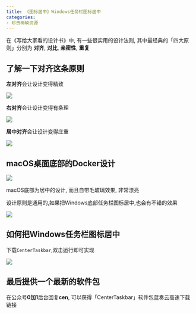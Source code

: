 ```yaml
---
title: 《图标居中》Windows任务栏图标居中
categories:
- 珍贵稀缺资源
---
```



在《写给大家看的设计书》中, 有一些很实用的设计法则, 其中最经典的「四大原则」分别为 **对齐**, **对比**, **亲密性**, **重复**

## 了解一下**对齐**这条原则

**左对齐**会让设计变得精致

![](https://v2fy.com/asset/soft-000021-center/left.png)

**右对齐**会让设计变得有条理

![](https://v2fy.com/asset/soft-000021-center/right.png)

**居中对齐**会让设计变得庄重

![](https://v2fy.com/asset/soft-000021-center/center.png)


## macOS桌面底部的Docker设计

![](https://v2fy.com/asset/soft-000021-center/mac-bottom.png)


macOS底部为居中的设计, 而且自带毛玻璃效果, 非常漂亮


设计原则是通用的,如果把Windows底部任务栏图标居中,也会有不错的效果


![](https://v2fy.com/asset/soft-000021-center/010.png)



## 如何把Windows任务栏图标居中


下载`CenterTaskbar`,双击运行即可实现

![](https://v2fy.com/asset/soft-000021-center/009.gif)


## 最后提供一个最新的软件包

在公众号**0加1**后台回复**cen**, 可以获得「CenterTaskbar」软件包蓝奏云高速下载链接















